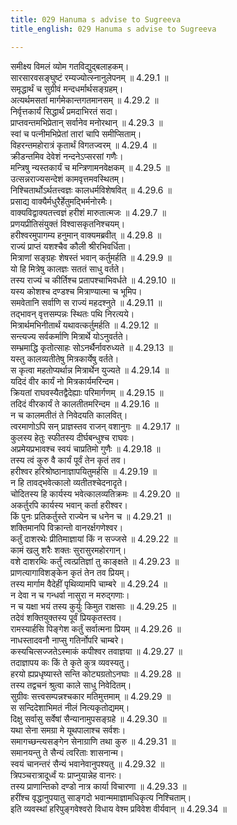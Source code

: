 ```yaml
---
title: 029 Hanuma s advise to Sugreeva
title_english: 029 Hanuma s advise to Sugreeva

---
```

<div class="audioEmbed"  caption="श्रीराम-हरिसीताराममूर्ति-घनपाठिभ्यां वचनम्" src="https://archive.org/download/Ramayana-recitation-Sriram-harisItArAmamUrti-Ghanapaati-v2/Kanda_4/Kanda_4_KSK-029-Hanumath_Sugreeva_Samvadaha.mp3"></div>

  
समीक्ष्य विमलं व्योम गतविद्युद्बलाहकम्।  
सारसारवसङ्घुष्टं रम्यज्योत्स्नानुलेपनम् ॥ 4.29.1 ॥   
समृद्धार्थं च सुग्रीवं मन्दधर्मार्थसङ्ग्रहम्।  
अत्यर्थमसतां मार्गमेकान्तगतमानसम् ॥ 4.29.2 ॥   
निर्वृत्तकार्यं सिद्धार्थं प्रमदाभिरतं सदा।  
प्राप्तवन्तमभिप्रेतान् सर्वानेव मनोरथान् ॥ 4.29.3 ॥   
स्वां च पत्नीमभिप्रेतां तारां चापि समीप्सिताम्।  
विहरन्तमहोरात्रं कृतार्थं विगतज्वरम् ॥ 4.29.4 ॥   
क्रीडन्तमिव देवेशं नन्दनेऽप्सरसां गणैः।  
मन्त्रिषु न्यस्तकार्यं च मन्त्रिणामनवेक्षकम् ॥ 4.29.5 ॥   
उत्सन्नराज्यसन्देशं कामवृत्तमवस्थितम्।  
निश्चितार्थोऽर्थतत्त्वज्ञः कालधर्मविशेषवित् ॥ 4.29.6 ॥   
प्रसाद्य वाक्यैर्मधुरैर्हेतुमद्भिर्मनोरमैः।  
वाक्यविद्वाक्यतत्त्वज्ञं हरीशं मारुतात्मजः ॥ 4.29.7 ॥   
प्रणयप्रीतिसंयुक्तं विश्वासकृतनिश्चयम्।  
हरीश्वरमुपागम्य हनुमान् वाक्यमब्रवीत् ॥ 4.29.8 ॥   
राज्यं प्राप्तं यशश्चैव कौली श्रीरभिवर्धिता।  
मित्राणां सङ्ग्रहः शेषस्तं भवान् कर्तुमर्हति ॥ 4.29.9 ॥   
यो हि मित्रेषु कालज्ञः सततं साधु वर्तते।  
तस्य राज्यं च कीर्तिश्च प्रतापश्चाभिवर्धते ॥ 4.29.10 ॥   
यस्य कोशश्च दण्डश्च मित्राण्यात्मा च भूमिप।  
समवेतानि सर्वाणि स राज्यं महदश्नुते ॥ 4.29.11 ॥   
तद्भावन् वृत्तसम्पन्नः स्थितः पथि निरत्यये।  
मित्रार्थमभिनीतार्थं यथावत्कर्तुमर्हति ॥ 4.29.12 ॥   
सन्त्यज्य सर्वकर्माणि मित्रार्थे योऽनुवर्तते।  
सम्भ्रमाद्धि कृतोत्साहः सोऽनर्थैर्नावरुध्यते ॥ 4.29.13 ॥   
यस्तु कालव्यतीतेषु मित्रकार्येषु वर्तते।  
स कृत्वा महतोप्यर्थान्न मित्रार्थेन युज्यते ॥ 4.29.14 ॥   
यदिदं वीर कार्यं नो मित्रकार्यमरिन्दम।  
क्रियतां राघवस्यैतद्वैदेह्याः परिमार्गणम् ॥ 4.29.15 ॥   
तदिदं वीरकार्यं ते कालतीतमरिन्दम ॥ 4.29.16 ॥   
न च कालमतीतं ते निवेदयति कालवित्।  
त्वरमाणोऽपि सन् प्राज्ञस्तव राजन् वशानुगः ॥ 4.29.17 ॥   
कुलस्य हेतुः स्फीतस्य दीर्घबन्धुश्च राघवः।  
अप्रमेयप्रभावश्च स्वयं चाप्रतिमो गुणैः ॥ 4.29.18 ॥   
तस्य त्वं कुरु वै कार्यं पूर्वं तेन कृतं तव।  
हरीश्वर हरिश्रोष्ठानाज्ञापयितुमर्हसि ॥ 4.29.19 ॥   
न हि तावद्भवेत्कालो व्यतीतश्चेदनादृते।  
चोदितस्य हि कार्यस्य भवेत्कालव्यतिक्रमः ॥ 4.29.20 ॥   
अकर्तुरपि कार्यस्य भवान् कर्ता हरीश्वर।  
किं पुनः प्रतिकर्तुस्ते राज्येन च धनेन च ॥ 4.29.21 ॥   
शक्तिमानपि विक्रान्तो वानरर्क्षगणेश्वर।  
कर्तुं दाशरथेः प्रीतिमाज्ञायां किं न सज्जसे ॥ 4.29.22 ॥   
कामं खलु शरैः शक्तः सुरासुरमहोरगान्।  
वशे दाशरथिः कर्तुं त्वत्प्रतिज्ञां तु काङ्क्षते ॥ 4.29.23 ॥   
प्राणत्यागाविशङ्केन कृतं तेन तव प्रियम्।  
तस्य मार्गाम वैदेहीं पृथिव्यामपि चाम्बरे ॥ 4.29.24 ॥   
न देवा न च गन्धर्वा नासुरा न मरुद्गणाः।  
न च यक्षा भयं तस्य कुर्युः किमुत राक्षसाः ॥ 4.29.25 ॥   
तदेवं शक्तियुक्तस्य पूर्वं प्रियकृतस्तव।  
रामस्यार्हसि पिङ्गेश कर्तुं सर्वात्मना प्रियम् ॥ 4.29.26 ॥   
नाधस्तादवनौ नाप्सु गतिर्नोपरि चाम्बरे।  
कस्यचित्सज्जतेऽस्माकं कपीश्वर तवाज्ञया ॥ 4.29.27 ॥   
तदाज्ञापय कः किं ते कृते कुत्र व्यवस्यतु।  
हरयो ह्यप्रधृष्यास्ते सन्ति कोट्यग्रतोऽनघाः ॥ 4.29.28 ॥   
तस्य तद्वचनं श्रुत्वा काले साधु निवेदितम्।  
सुग्रीवः सत्त्वसम्पन्नश्चकार मतिमुत्तमाम् ॥ 4.29.29 ॥   
स सन्दिदेशाभिमतं नीलं नित्यकृतोद्यमम्।  
दिक्षु सर्वासु सर्वेषां सैन्यानामुपसङ्ग्रहे ॥ 4.29.30 ॥   
यथा सेना समग्रा मे यूथपालाश्च सर्वशः।  
समागच्छन्त्यसङ्गेन सेनाग्राणि तथा कुरु ॥ 4.29.31 ॥   
समानयन्तु ते सैन्यं त्वरिताः शासनान्म।  
स्वयं चानन्तरं सैन्यं भवानेवानुपश्यतु ॥ 4.29.32 ॥   
त्रिपञ्चरात्रादूर्ध्वं यः प्राप्नुयान्नेह वानरः।  
तस्य प्राणान्तिको दण्डो नात्र कार्या विचारणा ॥ 4.29.33 ॥   
हरींश्च वृद्धानुपयातु साङ्गदो भवान्ममाज्ञामधिकृत्य निश्चिताम्।  
इति व्यवस्थां हरिपुङ्गवेश्वरो विधाय वेश्म प्रविवेश वीर्यवान् ॥ 4.29.34 ॥   